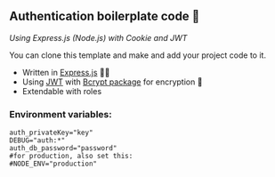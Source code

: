 ## Authentication boilerplate code 🔑
*Using Express.js (Node.js) with Cookie and JWT*

You can clone this template and make and add your project code to it.
- Written in [Express.js](https://expressjs.com/) 🤘🏻
- Using [JWT](https://jwt.io/) with [Bcrypt package](https://www.npmjs.com/package/bcrypt) for encryption 🔐
- Extendable with roles
  
### Environment variables:
```Shell
auth_privateKey="key"
DEBUG="auth:*"
auth_db_password="password"
#for production, also set this:
#NODE_ENV="production"
```
